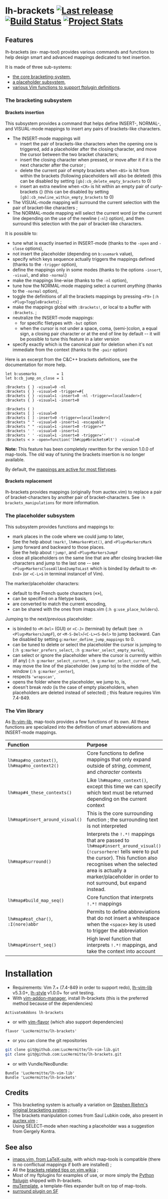 # lh-brackets [![Last release](https://img.shields.io/github/tag/LucHermitte/lh-brackets.svg)](https://github.com/LucHermitte/lh-brackets/releases) [![Build Status](https://secure.travis-ci.org/LucHermitte/lh-brackets.png?branch=master)](http://travis-ci.org/LucHermitte/lh-brackets) [![Project Stats](https://www.openhub.net/p/21020/widgets/project_thin_badge.gif)](https://www.openhub.net/p/21020)

## Features

lh-brackets (ex- map-tool) provides various commands and functions to help design smart and advanced mappings dedicated to text insertion.

It is made of three sub-systems:
  * [the core bracketing-system](#the-bracketing-subsystem),
  * [a placeholder subsystem](#the-placeholder-subsystem),
  * [various Vim functions to support ftplugin definitions](#the-vim-library).

### The bracketing subsystem

#### Brackets insertion

This subsystem provides a command that helps define INSERT-, NORMAL-, and VISUAL-mode mappings to insert any pairs of brackets-like characters.

  * The INSERT-mode mappings will
    * insert the pair of brackets-like characters when the opening one is triggered, add a placeholder after the closing character, and move the cursor between the two bracket characters;
    * insert the closing character when pressed, or move after it if it is the next character after the cursor ;
    * delete the current pair of empty brackets when `<BS>` is hit from within the brackets (following placeholders will also be deleted) (this can be disabled by setting `[gb]:cb_delete_empty_brackets` to 0)
    * insert an extra newline when `<CR>` is hit within an empty pair of curly-brackets {} (this can be disabled by setting `[gb]:cb_newline_within_empty_brackets` to 0)
  * The VISUAL-mode mapping will surround the current selection with the pair of bracket-like characters ;
  * The NORMAL-mode mapping will select the current word (or the current line depending on the use of the newline (`-nl`) option), and then surround this selection with the pair of bracket-like characters.

It is possible to:
  * tune what is exactly inserted in INSERT-mode (thanks to the `-open` and `-close` options),
  * not insert the placeholder (depending on `b:usemark` value),
  * specify which keys sequence actually triggers the mappings defined (thanks to the `-trigger` option),
  * define the mappings only in some modes (thanks to the options `-insert`, `-visual`, and also `-normal`)
  * make the mappings line-wise (thanks to the `-nl` option),
  * tune how the NORMAL-mode mapping select a current _anything_ (thanks to the `-normal` option),
  * toggle the definitions of all the brackets mappings by pressing `<F9>` (`:h <Plug>ToggleBrackets`) ;
  * make the mappings global with `:Brackets!`, or local to a buffer with `:Brackets`. ;
  * neutralize the INSERT-mode mappings:
    * for specific filetypes with `-but` option
    * when the cursor is not under a space, coma, (semi-)colon, a equal sign, a
      closing pair character or at the end of line by default -- it will be
      possible to tune this feature in a later version
  * specify exactly which is the canonical pair for deletion when it's not immediate from the context (thanks to the `-pair` option)


Here is an excerpt from the C&C++ brackets definitions, see the documentation for more help.
```
let b:usemarks         = 1
let b:cb_jump_on_close = 1

:Brackets { } -visual=0 -nl
:Brackets { } -visual=0 -trigger=#{
:Brackets { } -visual=1 -insert=0 -nl -trigger=<localleader>{
:Brackets { } -visual=1 -insert=0

:Brackets ( )
:Brackets [ ] -visual=0
:Brackets [ ] -insert=0 -trigger=<localleader>[
:Brackets " " -visual=0 -insert=1 -escapable
:Brackets " " -visual=1 -insert=0 -trigger=""
:Brackets ' ' -visual=0 -insert=1
:Brackets ' ' -visual=1 -insert=0 -trigger=''
:Brackets < > -open=function('lh#cpp#brackets#lt') -visual=0
```

**Note:** This feature has been completely rewritten for the version 1.0.0 of map-tools. The old way of tuning the brackets insertion is no longer available.

By default, the [mappings are active for most filetypes](doc/default_brackets.md).

#### Brackets replacement

lh-brackets provides mappings (originally from auctex.vim) to replace a pair of bracket-characters by another pair of bracket-characters. See `:h brackets_manipulations` for more information.


### The placeholder subsystem

This subsystem provides functions and mappings to:
  * mark places in the code where we could jump to later,  
    See the help about `!mark!`, `lh#marker#txt()`, and `<Plug>MarkersMark`
  * jump forward and backward to those places.  
    See the help about `!jump!`, and `<Plug>MarkersJumpF`
  * close all placeholders on the same line that are after closing bracket-like
    characters and jump to the last one -- see
    `<Plug>MarkersCloseAllAndJumpToLast` which is binded by default to `<M-End>` (or `<C-L>$` in terminal instancef of Vim).

The marker/placeholder characters:
  * default to the French quote characters («»),
  * can be specified on a filetype basis,
  * are converted to match the current encoding,
  * can be shared with the ones from imaps.vim (`:h g:use_place_holders`).

Jumping to the next/previous placeholder:
  * is binded to `<M-Del>` (GUI) or `<C-J>` (terminal) by default (see `:h <Plug>MarkersJumpF`), or `<M-S-Del>`/`<C-L><S-Del>` to jump backward. Can be disabled by setting `g:marker_define_jump_mappings` to 0.
  * can be tuned to delete or select the placeholder the cursor is jumping to (`:h g:marker_prefers_select`, `:h g:marker_select_empty_marks`),
  * can select or ignore the placeholder where the cursor is currently within (if any) (`:h g:marker_select_current`, `:h g:marker_select_current_fwd`),
  * may move the line of the placeholder (we jump to) to the middle of the window (`:h g:marker_center`),
  * respects `'wrapscan'`,
  * opens the folder where the placeholder, we jump to, is,
  * doesn't break _redo_ (is the case of empty placeholders, when placeholders
    are deleted instead of selected) ; this feature requires Vim 7.4-849.


### The Vim library

As [lh-vim-lib](http://github.com/LucHermitte/lh-vim-lib), map-tools provides a few functions of its own. All these functions are specialized into the definition of smart abbreviations and INSERT-mode mappings.

| Function                                      | Purpose                                                                                                                    |
|:----------------------------------------------|:---------------------------------------------------------------------------------------------------------------------------|
| `lh#map#no_context()`, `lh#map#no_context2()` | Core functions to define mappings that only expand outside of _string_, _comment_, and _character_ contexts                |
| `lh#map#4_these_contexts()`                   | Like `lh#map#no_context()`, except this time we can specify which text must be returned depending on the current context   |
| `lh#map#insert_around_visual()`               | This is the core surrounding function ; the surrounding text is not interpreted                                            |
| `lh#map#surround()`                           | Interprets the `!.*!` mappings that are passed to `lh#map#insert_around_visual()` (`!cursorhere!` tells were to put the cursor). This function also recognises when the selected area is actually a marker/placeholder in order to not surround, but expand instead. |
| `lh#map#build_map_seq()`                      | Core function that interprets `!.*!` mappings                                                                              |
| `lh#map#eat_char()`, `:I(nore)abbr`           | Permits to define abbreviations that do not insert a whitespace when the `<space>` key is used to trigger the abbreviation |
| `lh#map#insert_seq()`                         | High level function that interprets `!.*!` mappings, and take the context into account                                     |


# Installation
  * Requirements: Vim 7.+ (7.4-849 in order to support redo), [lh-vim-lib](http://github.com/LucHermitte/lh-vim-lib) v5.3.0+, [lh-style](http://github.com/LucHermitte/lh-style) v1.0.0+ for unit testing.
  * With [vim-addon-manager](https://github.com/MarcWeber/vim-addon-manager), install lh-brackets (this is the preferred method because of the dependencies)
```vim
ActivateAddons lh-brackets
```
  * or with [vim-flavor](https://github.com/kana/vim-flavor) (which also support dependencies)
```
flavor 'LucHermitte/lh-brackets'
```
  * or you can clone the git repositories
```bash
git clone git@github.com:LucHermitte/lh-vim-lib.git
git clone git@github.com:LucHermitte/lh-brackets.git
```
  * or with Vundle/NeoBundle:
```vim
Bundle 'LucHermitte/lh-vim-lib'
Bundle 'LucHermitte/lh-brackets'
```

## Credits
  * This bracketing system is actually a variation on [Stephen Riehm's original bracketing system](http://mywebpage.netscape.com/bbenjif/vim/Riehm/doc/) ;
  * The brackets manipulation comes from Saul Lubkin code, also present in [auctex.vim](http://www.vim.org/scripts/script.php?script_id=162) ;
  * Using SELECT-mode when reaching a placeholder was a suggestion from Gergely Kontra.

## See also
  * [imaps.vim, from LaTeX-suite](http://www.vim.org/scripts/script.php?script_id=475), with which map-tools is compatible (there is no conflictual mappings if both are installed) ;
  * All the [brackets related tips on vim.wikia](http://vim.wikia.com/wiki/Category:Brackets) ;
  * Most of my ftplugins for examples of use, or more simply the [Python ftplugin](ftplugin/python/python_snippets.vim) shipped with lh-brackets.
  * [muTemplate](http://github.com/LucHermitte/mu-template), a template-files expander built on top of map-tools.
  * [surround plugin on SF](http://www.vim.org/scripts/script.php?script_id=1697)
